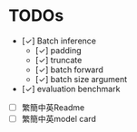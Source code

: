# TODOs
- [✓] Batch inference
    - [✓] padding
    - [✓] truncate
    - [✓] batch forward
    - [✓] batch size argument
- [✓] evaluation benchmark
- [ ] 繁簡中英Readme
- [ ] 繁簡中英model card
